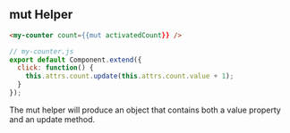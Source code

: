 ##  mut Helper

```html
<my-counter count={{mut activatedCount}} />
```

```javascript
// my-counter.js
export default Component.extend({
  click: function() {
    this.attrs.count.update(this.attrs.count.value + 1);
  }
});
```

The mut helper will produce an object that contains both a value property and an update method.